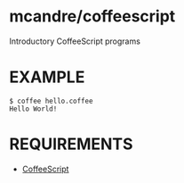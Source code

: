 # mcandre/coffeescript

Introductory CoffeeScript programs

# EXAMPLE

```
$ coffee hello.coffee
Hello World!
```

# REQUIREMENTS

* [CoffeeScript](http://coffeescript.org/)
